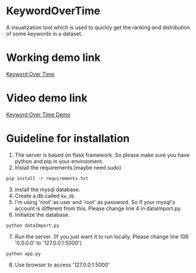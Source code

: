 # KeywordOverTime
A visualization tool which is used to quickly get the ranking and distribution of some keywords in a dataset.

# Working demo link
[Keyword Over Time](http://www.nemoleoliu.com)

# Video demo link
[Keyword Over Time Demo](https://www.youtube.com/watch?v=-0vNBap9--k&feature=youtu.be)


# Guideline for installation
1. The server is based on flask framework. So please make sure you have python and pip in your environment.
2. Install the requirements.(maybe need sudo)
``` 
pip install -r requirements.txt
```
3. Install the mysql database.
4. Create a db called ```kw_db```
5. I'm using 'root' as user and 'root' as password. So if your mysql's account is different from this. Please change line 4 in dataImport.py.
6. Initialize the database.
```
python dataImport.py
```
7. Run the server. (If you just want it to run locally. Please change line 106 '0.0.0.0' to '127.0.0.1:5000')
```
python app.py
```
8. Use browser to access '127.0.0.1:5000'
